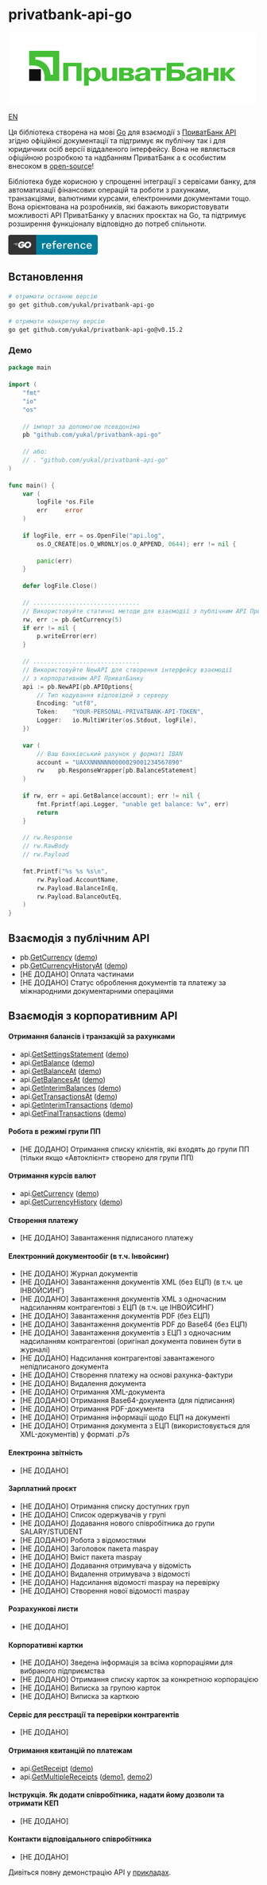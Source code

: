 # privatbank-api-go

[![PrivatBank](.github/brand/PrivatBank.svg)](https://privatbank.ua/)

[EN](README.md)

Ця бібліотека створена на мові [Go](https://go.dev/) для взаємодії з [ПриватБанк API](https://api.privatbank.ua/) згідно офіційної документації та підтримує як публічну так і для юридичних осіб версії віддаленого інтерфейсу. Вона не являється офіційною розробкою та надбанням ПриватБанк а є особистим внесоком в [open-source](https://github.com/open-source)!

Бібліотека буде корисною у спрощенні інтеграції з сервісами банку, для автоматизації фінансових операцій та роботи з рахунками, транзакціями, валютними курсами, електронними документами тощо. Вона орієнтована на розробників, які бажають використовувати можливості API ПриватБанку у власних проєктах на Go, та підтримує розширення функціоналу відповідно до потреб спільноти.

[![Go Reference](.github/badges/badge-goref.svg)](https://pkg.go.dev/github.com/yukal/privatbank-api-go)

## Встановлення

```bash
# отримати останню версію
go get github.com/yukal/privatbank-api-go

# отримати конкретну версію
go get github.com/yukal/privatbank-api-go@v0.15.2
```

### Демо

```go
package main

import (
	"fmt"
	"io"
	"os"

	// імпорт за допомогою псевдоніма
	pb "github.com/yukal/privatbank-api-go"

	// або:
	// . "github.com/yukal/privatbank-api-go"
)

func main() {
	var (
		logFile *os.File
		err     error
	)

	if logFile, err = os.OpenFile("api.log",
		os.O_CREATE|os.O_WRONLY|os.O_APPEND, 0644); err != nil {

		panic(err)
	}

	defer logFile.Close()

	// ..............................
	// Використовуйте статичні методи для взаємодії з публічним API ПриватБанку
	rw, err := pb.GetCurrency(5)
	if err != nil {
		p.writeError(err)
	}

	// ..............................
	// Використовуйте NewAPI для створення інтерфейсу взаємодії 
	// з корпоративним API ПриватБанку
	api := pb.NewAPI(pb.APIOptions{
		// Тип кодування відповідей з серверу
		Encoding: "utf8",
		Token:    "YOUR-PERSONAL-PRIVATBANK-API-TOKEN",
		Logger:   io.MultiWriter(os.Stdout, logFile),
	})

	var (
		// Ваш банківський рахунок у форматі IBAN
		account = "UAXXNNNNNN0000029001234567890"
		rw    pb.ResponseWrapper[pb.BalanceStatement]
	)

	if rw, err = api.GetBalance(account); err != nil {
		fmt.Fprintf(api.Logger, "unable get balance: %v", err)
		return
	}

	// rw.Response
	// rw.RawBody
	// rw.Payload

	fmt.Printf("%s %s %s\n",
		rw.Payload.AccountName,
		rw.Payload.BalanceInEq,
		rw.Payload.BalanceOutEq,
	)
}
```

## Взаємодія з публічним API

- pb.[GetCurrency](api_public.go#L63) ([demo](./examples/presentation.go#L42))
- pb.[GetCurrencyHistoryAt](api_public.go#L147) ([demo](./examples/presentation.go#L52))
- [НЕ ДОДАНО] Оплата частинами
- [НЕ ДОДАНО] Статус оброблення документів та платежу за міжнародними документарними операціями

## Взаємодія з корпоративним API

#### Отримання балансів і транзакцій за рахунками

- api.[GetSettingsStatement](api_statements.go#L166) ([demo](./examples/presentation.go#L65))
- api.[GetBalance](api_statements.go#L204) ([demo](./examples/presentation.go#L193))
- api.[GetBalanceAt](api_statements.go#L248) ([demo](./examples/presentation.go#L139))
- api.[GetBalancesAt](api_statements.go#L349) ([demo](./examples/presentation.go#L156))
- api.[GetInterimBalances](api_statements.go#L312) ([demo](./examples/presentation.go#L175))
- api.[GetTransactionsAt](api_statements.go#L389) ([demo](./examples/presentation.go#L81))
- api.[GetInterimTransactions](api_statements.go#L428) ([demo](./examples/presentation.go#L101))
- api.[GetFinalTransactions](api_statements.go#L462) ([demo](./examples/presentation.go#L119))

#### Робота в режимі групи ПП

- [НЕ ДОДАНО] Отримання списку клієнтів, які входять до групи ПП (тільки якщо «Автоклієнт» створено для групи ПП)

#### Отримання курсів валют

- api.[GetCurrency](api_currency.go#L106) ([demo](./examples/presentation.go#L209))
- api.[GetCurrencyHistory](api_currency.go#L179) ([demo](./examples/presentation.go#L223))

#### Створення платежу

- [НЕ ДОДАНО] Завантаження підписаного платежу

#### Електронний документообіг (в т.ч. Інвойсинг)

- [НЕ ДОДАНО] Журнал документів
- [НЕ ДОДАНО] Завантаження документів XML (без ЕЦП) (в т.ч. це ІНВОЙСИНГ)
- [НЕ ДОДАНО] Завантаження документів XML з одночасним надсиланням контрагентові з ЕЦП (в т.ч. це ІНВОЙСИНГ)
- [НЕ ДОДАНО] Завантаження документів PDF (без ЕЦП)
- [НЕ ДОДАНО] Завантаження документів PDF до Base64 (без ЕЦП)
- [НЕ ДОДАНО] Завантаження документів з ЕЦП з одночасним надсиланням контрагентові (оригінал документа повинен бути в журналі)
- [НЕ ДОДАНО] Надсилання контрагентові завантаженого непідписаного документа
- [НЕ ДОДАНО] Створення платежу на основі рахунка-фактури
- [НЕ ДОДАНО] Видалення документа
- [НЕ ДОДАНО] Отримання XML-документа
- [НЕ ДОДАНО] Отримання Base64-документа (для підписання)
- [НЕ ДОДАНО] Отримання PDF-документа
- [НЕ ДОДАНО] Отримання інформації щодо ЕЦП на документі
- [НЕ ДОДАНО] Отримання документа з ЕЦП (використовується для XML-документів) у форматі .p7s

#### Електронна звітність

- [НЕ ДОДАНО]

#### Зарплатний проєкт

- [НЕ ДОДАНО] Отримання списку доступних груп
- [НЕ ДОДАНО] Список одержувачів у групі
- [НЕ ДОДАНО] Додавання нового співробітника до групи SALARY/STUDENT
- [НЕ ДОДАНО] Робота з відомостями
- [НЕ ДОДАНО] Заголовок пакета maspay
- [НЕ ДОДАНО] Вміст пакета maspay
- [НЕ ДОДАНО] Додавання отримувача у відомість
- [НЕ ДОДАНО] Видалення отримувача з відомості
- [НЕ ДОДАНО] Надсилання відомості maspay на перевірку
- [НЕ ДОДАНО] Створення нової відомості maspay

#### Розрахункові листи

- [НЕ ДОДАНО]

#### Корпоративні картки

- [НЕ ДОДАНО] Зведена інформація за всіма корпораціями для вибраного підприємства
- [НЕ ДОДАНО] Отримання списку карток за конкретною корпорацією
- [НЕ ДОДАНО] Виписка за групою карток
- [НЕ ДОДАНО] Виписка за карткою

#### Сервіс для реєстрації та перевірки контрагентів

- [НЕ ДОДАНО]

#### Отримання квитанцій по платежам

- api.[GetReceipt](api_payment.go#L30) ([demo](./examples/presentation.go#L348))
- api.[GetMultipleReceipts](api_payment.go#L72) ([demo1](./examples/presentation.go#L383), [demo2](./examples/presentation.go#L433))

#### Інструкція. Як додати співробітника, надати йому дозволи та отримати КЕП

- [НЕ ДОДАНО]

#### Контакти відповідального співробітника

- [НЕ ДОДАНО]

Дивіться повну демонстрацію API у [прикладах](./examples/).
